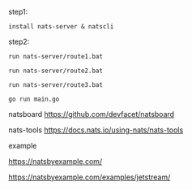step1:

    install nats-server & natscli

step2:

    run nats-server/route1.bat

    run nats-server/route2.bat

    run nats-server/route3.bat

    go run main.go



natsboard https://github.com/devfacet/natsboard

nats-tools https://docs.nats.io/using-nats/nats-tools

example

https://natsbyexample.com/

https://natsbyexample.com/examples/jetstream/